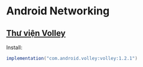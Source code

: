 # Android Networking

## [Thư viện Volley](https://google.github.io/volley/)

Install:
```java
implementation("com.android.volley:volley:1.2.1")
```

